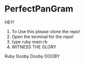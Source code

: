 # PerfectPanGram
HEY!
1. To Use this please clone the repo!
2. Open the terminal for the repo!
3. type ruby main.rb
4. WITNESS THE GLORY


Ruby Dooby Dooby DOOBY

